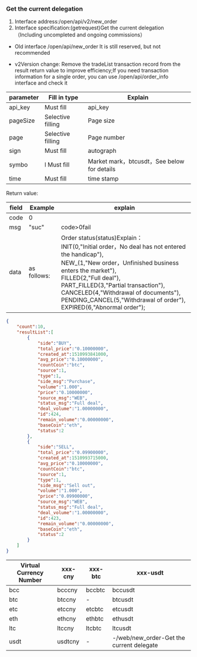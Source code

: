 ### <span id="14">Get the current delegation</span>


1. Interface address:/open/api/v2/new_order
2. Interface specification:(getrequest)Get the current delegation（Including uncompleted and ongoing commissions）

* Old interface /open/api/new_order It is still reserved, but not recommended

* v2Version change: Remove the tradeList transaction record from the result return value to improve efficiency;If you need transaction information for a single order, you can use /open/api/order_info interface and check it

| parameter | Fill in type      | Explain                                     |
| --------- | ----------------- | ------------------------------------------- |
| api_key   | Must fill         | api_key                                     |
| pageSize  | Selective filling | Page size                                   |
| page      | Selective filling | Page number                                 |
| sign      | Must fill         | autograph                                   |
| symbo     | l Must fill       | Market mark，btcusdt，See below for details |
| time      | Must fill         | time stamp                                  |

Return value:

|field|	Example|	explain|
|------------|--------|---------------|
|code|	0    |	 
|msg|	"suc"|	code>0fail|
|data|	as follows:|Order status(status)Explain：<br>INIT(0,"Initial order，No deal has not entered the handicap"),<br>NEW_(1,"New order，Unfinished business enters the market"),<br>FILLED(2,"Full deal"),<br>PART_FILLED(3,"Partial transaction"),<br>CANCELED(4,"Withdrawal of documents"),<br>PENDING_CANCEL(5,"Withdrawal of order"),<br>EXPIRED(6,"Abnormal order");|

```json
{
    "count":10,
    "resultList":[
        {
            "side":"BUY",
            "total_price":"0.10000000",
            "created_at":1510993841000,
            "avg_price":"0.10000000",
            "countCoin":"btc",
            "source":1,
            "type":1,
            "side_msg":"Purchase",
            "volume":"1.000",
            "price":"0.10000000",
            "source_msg":"WEB",
            "status_msg":"Full deal",
            "deal_volume":"1.00000000",
            "id":424,
            "remain_volume":"0.00000000",
            "baseCoin":"eth",
            "status":2
        },
        {
            "side":"SELL",
            "total_price":"0.09900000",
            "created_at":1510993715000,
            "avg_price":"0.10000000",
            "countCoin":"btc",
            "source":1,
            "type":1,
            "side_msg":"Sell out",
            "volume":"1.000",
            "price":"0.09900000",
            "source_msg":"WEB",
            "status_msg":"Full deal",
            "deal_volume":"1.00000000",
            "id":423,
            "remain_volume":"0.00000000",
            "baseCoin":"eth",
            "status":2
        }
    ]
}
```
| Virtual Currency Number | xxx-cny | xxx-btc | xxx-usdt                                 |
| ----------------------- | ------- | ------- | ---------------------------------------- |
| bcc                     | bcccny  | bccbtc  | bccusdt                                  |
| btc                     | btccny  | -       | btcusdt                                  |
| etc                     | etccny  | etcbtc  | etcusdt                                  |
| eth                     | ethcny  | ethbtc  | ethusdt                                  |
| ltc                     | ltccny  | ltcbtc  | ltcusdt                                  |
| usdt                    | usdtcny | -       | -/web/new_order-Get the current delegate |



